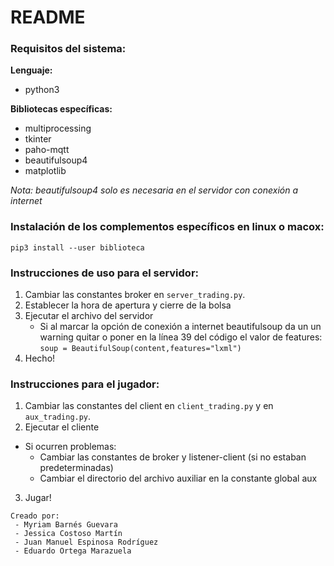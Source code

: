 # README

### Requisitos del sistema:
**Lenguaje:**
 - python3
 
 **Bibliotecas específicas:**
 - multiprocessing
 - tkinter
 - paho-mqtt
 - beautifulsoup4
 - matplotlib

*Nota: beautifulsoup4 solo es necesaria en el servidor con conexión a internet*



### Instalación de los complementos específicos en linux o macox:
 `pip3 install --user biblioteca`
 


### Instrucciones de uso para el servidor:
1. Cambiar las constantes broker en `server_trading.py`.
2. Establecer la hora de apertura y cierre de la bolsa
3. Ejecutar el archivo del servidor
    - Si al marcar la opción de conexión a internet beautifulsoup da un un warning
      quitar o poner en la línea 39 del código el valor de features:
         `soup = BeautifulSoup(content,features="lxml")`
4. Hecho!



### Instrucciones para el jugador:
1. Cambiar las constantes del client en `client_trading.py` y en `aux_trading.py`.
2. Ejecutar el cliente
  - Si ocurren problemas:
     - Cambiar las constantes de broker y listener-client (si no estaban predeterminadas)
     - Cambiar el directorio del archivo auxiliar en la constante global aux
3. Jugar!

```
Creado por:
 - Myriam Barnés Guevara
 - Jessica Costoso Martín
 - Juan Manuel Espinosa Rodríguez
 - Eduardo Ortega Marazuela
```

